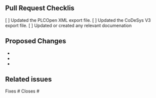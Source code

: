 ## Pull Request Checklis

[ ] Updated the PLCOpen XML export file.
[ ] Updated the CoDeSys V3 export file.
[ ] Updated or created any relevant documenation

## Proposed Changes

  -
  -
  -

## Related issues

Fixes #
Closes #